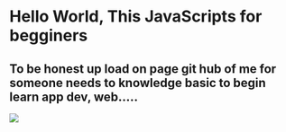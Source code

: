 <h1>Hello World, This JavaScripts for begginers</h1>
<h2>To be honest up load on page git hub of me for someone needs to knowledge basic to begin learn app dev, web.....</h2>
<img src="![github-6980894_960_720](https://github.com/sjsjsmsmsj/JavaScriptsPrograming/assets/150001414/89cee634-8c54-4e07-ae26-65152a807250)
">
